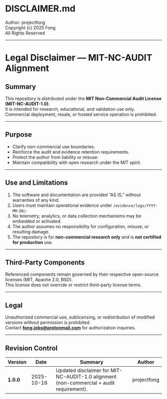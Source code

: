 # DISCLAIMER.md
Author: projectfong  
Copyright (c) 2025 Fong  
All Rights Reserved

---

# Legal Disclaimer — MIT-NC-AUDIT Alignment

## Summary
This repository is distributed under the **MIT Non-Commercial Audit License (MIT-NC-AUDIT-1.0)**.  
It is intended for research, educational, and validation use only.  
Commercial deployment, resale, or hosted service operation is prohibited.

---

## Purpose
- Clarify non-commercial use boundaries.
- Reinforce the audit and evidence retention requirements.
- Protect the author from liability or misuse.
- Maintain compatibility with open research under the MIT spirit.

---

## Use and Limitations
1. The software and documentation are provided “AS IS,” without warranties of any kind.
2. Users must maintain operational evidence under `/evidence/logs/YYYY-MM-DD/`.
3. No telemetry, analytics, or data collection mechanisms may be embedded or activated.
4. The author assumes no responsibility for configuration, misuse, or resulting damage.
5. The repository is for **non-commercial research only** and is **not certified for production** use.

---

## Third-Party Components
Referenced components remain governed by their respective open-source licenses (MIT, Apache 2.0, BSD).  
This license does not override or restrict third-party license terms.

---

## Legal
Unauthorized commercial use, sublicensing, or redistribution of modified versions without permission is prohibited.  
Contact **fong.jobs@protonmail.com** for authorization inquiries.

---

## Revision Control

| Version | Date | Summary | Author |
| -------- | ---- | -------- | ------- |
| **1.0.0** | 2025-10-16 | Updated disclaimer for MIT-NC-AUDIT-1.0 alignment (non-commercial + audit requirement). | projectfong |
